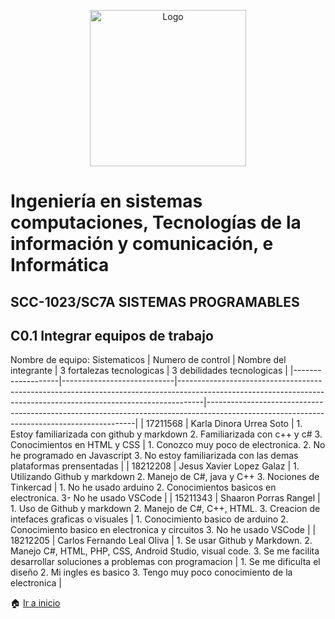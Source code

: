 <p align="center">
    <img alt="Logo" src="https://www.tijuana.tecnm.mx/wp-content/themes/tecnm/images/logo_TECT.png" width=250 height=250>
</p>

# Ingeniería en sistemas computaciones, Tecnologías de la información y comunicación, e Informática

## SCC-1023/SC7A SISTEMAS PROGRAMABLES

## C0.1 Integrar equipos de trabajo

Nombre de equipo: Sistematicos
| Numero de control | Nombre del integrante      | 3 fortalezas tecnologicas                                                                                                                                        | 3 debilidades tecnologicas                                                                                                               |
|-------------------|----------------------------|------------------------------------------------------------------------------------------------------------------------------------------------------------------|------------------------------------------------------------------------------------------------------------------------------------------|
| 17211568          | Karla Dinora Urrea Soto    | 1. Estoy familiarizada con github y markdown  2. Familiarizada con c++ y c#  3. Conocimientos en HTML y CSS                                                      | 1. Conozco muy poco de electronica.  2. No he programado en Javascript  3. No estoy familiarizada con las demas plataformas prensentadas |
| 18212208          | Jesus Xavier Lopez Galaz   | 1. Utilizando Github y markdown   2. Manejo de C#, java y C++  3. Nociones de Tinkercad                                                                          | 1. No he usado arduino  2. Conocimientos basicos en electronica.  3- No he usado VSCode                                                  |
| 15211343          | Shaaron Porras Rangel      | 1. Uso de Github y markdown  2. Manejo de C#, C++, HTML.  3. Creacion de intefaces graficas o visuales                                                           | 1. Conocimiento basico de arduino  2. Conocimiento basico en electronica y circuitos  3. No he usado VSCode                              |
| 18212205          | Carlos Fernando Leal Oliva | 1. Se usar Github y Markdown.  2. Manejo C#, HTML, PHP, CSS, Android Studio, visual code.  3. Se me facilita desarrollar soluciones a problemas con programacion | 1. Se me dificulta el diseño  2. Mi ingles es basico  3. Tengo muy poco conocimiento de la electronica                                   |

:house: [Ir a inicio](https://github.com/FernandoOliva18212205/SistemasProgramables/blob/main/README.md)
